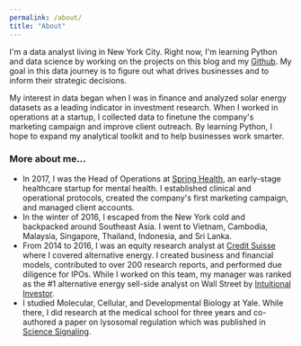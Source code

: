 ```yaml
---
permalink: /about/
title: "About"
---
```


I'm a data analyst living in New York City. Right now, I'm learning Python and data science by working on the projects on this blog and my [Github](https://github.com/jenzhenky). My goal in this data journey is to figure out what drives businesses and to inform their strategic decisions. 

My interest in data began when I was in finance and analyzed solar energy datasets as a leading indicator in investment research. When I worked in operations at a startup, I collected data to finetune the company's marketing campaign and improve client outreach. By learning Python, I hope to expand my analytical toolkit and to help businesses work smarter.

### More about me…
- In 2017, I was the Head of Operations at [Spring Health](https://www.springhealth.com/), an early-stage healthcare startup for mental health. I established clinical and operational protocols, created the company's first marketing campaign, and managed client accounts.
- In the winter of 2016, I escaped from the New York cold and backpacked around Southeast Asia. I went to Vietnam, Cambodia, Malaysia, Singapore, Thailand, Indonesia, and Sri Lanka. 
- From 2014 to 2016, I was an equity research analyst at [Credit Suisse](https://www.credit-suisse.com/us/en.html) where I covered alternative energy. I created business and financial models, contributed to over 200 research reports, and performed due diligence for IPOs. While I worked on this team, my manager was ranked as the #1 alternative energy sell-side analyst on Wall Street by [Intuitional Investor](https://www.institutionalinvestor.com/article/b14z9xscy70zwl/2015-allamerica-research-team-alternative-energy-no-1-patrick-jobin).
- I studied Molecular, Cellular, and Developmental Biology at Yale. While there, I did research at the medical school for three years and co-authored a paper on lysosomal regulation which was published in [Science Signaling](https://www.ncbi.nlm.nih.gov/pubmed/22692423).
